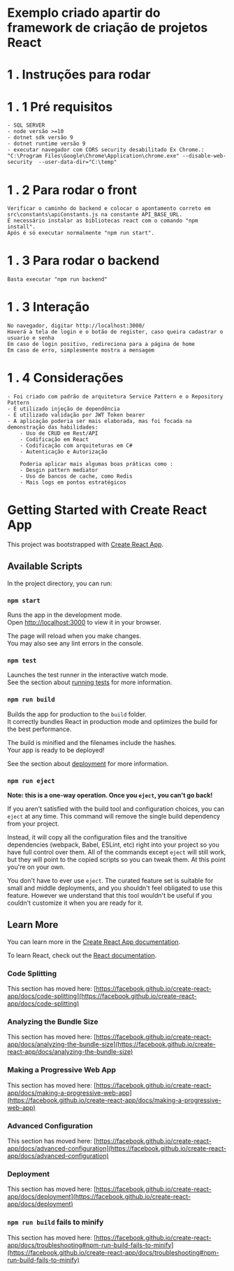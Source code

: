 # Exemplo criado apartir do framework de criação de projetos React

# 1 . Instruções para rodar

# 1 . 1 Pré requisitos
    - SQL SERVER
    - node versão >=10
    - dotnet sdk versão 9
    - dotnet runtime versão 9
    - executar navegador com CORS security desabilitado Ex Chrome.: "C:\Program Files\Google\Chrome\Application\chrome.exe" --disable-web-security  --user-data-dir="C:\temp"


# 1 . 2 Para rodar o front
    Verificar o caminho do backend e colocar o apontamento correto em src\constants\apiConstants.js na constante API_BASE_URL.
    É necessário instalar as bibliotecas react com o comando "npm install".
    Após é só executar normalmente "npm run start".

# 1 . 3 Para rodar o backend
    Basta executar "npm run backend"

# 1 . 3 Interação
    No navegador, digitar http://localhost:3000/
    Haverá a tela de login e o botão de register, caso queira cadastrar o usuario e senha
    Em caso de login positivo, redireciona para a página de home
    Em caso de erro, simplesmente mostra a mensagem

# 1 . 4 Considerações
    - Foi criado com padrão de arquitetura Service Pattern e o Repository Pattern
    - É utilizado injeção de dependência
    - É utilizado validação por JWT Token bearer
    - A aplicação poderia ser mais elaborada, mas foi focada na demonstração das habilidades:
        - Uso de CRUD em Rest/API
        - Codificação em React
        - Codificação com arquiteturas em C#
        - Autenticação e Autorização

        Poderia aplicar mais algumas boas práticas como : 
        - Desgin pattern mediator
        - Uso de bancos de cache, como Redis
        - Mais logs em pontos estratégicos


# Getting Started with Create React App

This project was bootstrapped with [Create React App](https://github.com/facebook/create-react-app).

## Available Scripts

In the project directory, you can run:

### `npm start`

Runs the app in the development mode.\
Open [http://localhost:3000](http://localhost:3000) to view it in your browser.

The page will reload when you make changes.\
You may also see any lint errors in the console.

### `npm test`

Launches the test runner in the interactive watch mode.\
See the section about [running tests](https://facebook.github.io/create-react-app/docs/running-tests) for more information.

### `npm run build`

Builds the app for production to the `build` folder.\
It correctly bundles React in production mode and optimizes the build for the best performance.

The build is minified and the filenames include the hashes.\
Your app is ready to be deployed!

See the section about [deployment](https://facebook.github.io/create-react-app/docs/deployment) for more information.

### `npm run eject`

**Note: this is a one-way operation. Once you `eject`, you can't go back!**

If you aren't satisfied with the build tool and configuration choices, you can `eject` at any time. This command will remove the single build dependency from your project.

Instead, it will copy all the configuration files and the transitive dependencies (webpack, Babel, ESLint, etc) right into your project so you have full control over them. All of the commands except `eject` will still work, but they will point to the copied scripts so you can tweak them. At this point you're on your own.

You don't have to ever use `eject`. The curated feature set is suitable for small and middle deployments, and you shouldn't feel obligated to use this feature. However we understand that this tool wouldn't be useful if you couldn't customize it when you are ready for it.

## Learn More

You can learn more in the [Create React App documentation](https://facebook.github.io/create-react-app/docs/getting-started).

To learn React, check out the [React documentation](https://reactjs.org/).

### Code Splitting

This section has moved here: [https://facebook.github.io/create-react-app/docs/code-splitting](https://facebook.github.io/create-react-app/docs/code-splitting)

### Analyzing the Bundle Size

This section has moved here: [https://facebook.github.io/create-react-app/docs/analyzing-the-bundle-size](https://facebook.github.io/create-react-app/docs/analyzing-the-bundle-size)

### Making a Progressive Web App

This section has moved here: [https://facebook.github.io/create-react-app/docs/making-a-progressive-web-app](https://facebook.github.io/create-react-app/docs/making-a-progressive-web-app)

### Advanced Configuration

This section has moved here: [https://facebook.github.io/create-react-app/docs/advanced-configuration](https://facebook.github.io/create-react-app/docs/advanced-configuration)

### Deployment

This section has moved here: [https://facebook.github.io/create-react-app/docs/deployment](https://facebook.github.io/create-react-app/docs/deployment)

### `npm run build` fails to minify

This section has moved here: [https://facebook.github.io/create-react-app/docs/troubleshooting#npm-run-build-fails-to-minify](https://facebook.github.io/create-react-app/docs/troubleshooting#npm-run-build-fails-to-minify)



